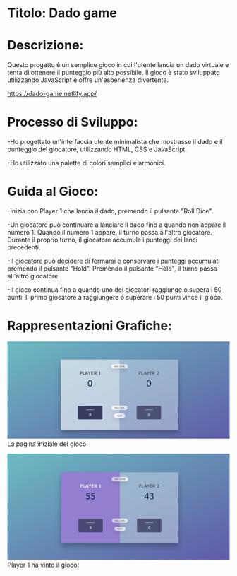 # Titolo: Dado game

# Descrizione:

Questo progetto è un semplice gioco in cui l'utente lancia un dado virtuale e tenta di ottenere il punteggio più alto possibile. Il gioco è stato sviluppato utilizzando JavaScript e offre un'esperienza divertente.

<https://dado-game.netlify.app/>

# Processo di Sviluppo:

-Ho progettato un'interfaccia utente minimalista che mostrasse il dado e il punteggio del giocatore, utilizzando HTML, CSS e JavaScript.

-Ho utilizzato una palette di colori semplici e armonici.

# Guida al Gioco:

-Inizia con Player 1 che lancia il dado, premendo il pulsante "Roll Dice".

-Un giocatore può continuare a lanciare il dado fino a quando non appare il numero 1. Quando il numero 1 appare, il turno passa all'altro giocatore. Durante il proprio turno, il giocatore accumula i punteggi dei lanci precedenti.

-Il giocatore può decidere di fermarsi e conservare i punteggi accumulati premendo il pulsante "Hold". Premendo il pulsante "Hold", il turno passa all'altro giocatore.

-Il gioco continua fino a quando uno dei giocatori raggiunge o supera i 50 punti. Il primo giocatore a raggiungere o superare i 50 punti vince il gioco.

# Rappresentazioni Grafiche:

![Reference Image](/screen-shots/1.png)
La pagina iniziale del gioco

![Reference Image](/screen-shots/2.png)
Player 1 ha vinto il gioco!

